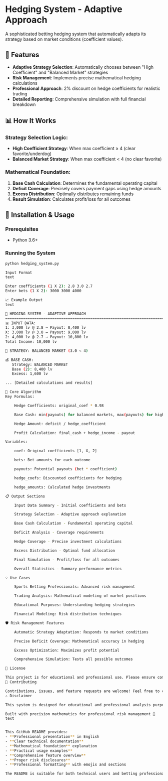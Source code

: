 # Hedging System - Adaptive Approach

A sophisticated betting hedging system that automatically adapts its strategy based on market conditions (coefficient values).

## 🎯 Features

- **Adaptive Strategy Selection**: Automatically chooses between "High Coefficient" and "Balanced Market" strategies
- **Risk Management**: Implements precise mathematical hedging calculations
- **Professional Approach**: 2% discount on hedge coefficients for realistic trading
- **Detailed Reporting**: Comprehensive simulation with full financial breakdown

## 📊 How It Works

### Strategy Selection Logic:
- **High Coefficient Strategy**: When max coefficient ≥ 4 (clear favorite/underdog)
- **Balanced Market Strategy**: When max coefficient < 4 (no clear favorite)

### Mathematical Foundation:
1. **Base Cash Calculation**: Determines the fundamental operating capital
2. **Deficit Coverage**: Precisely covers payment gaps using hedge amounts
3. **Excess Distribution**: Optimally distributes remaining funds
4. **Result Simulation**: Calculates profit/loss for all outcomes

## 🚀 Installation & Usage

### Prerequisites
- Python 3.6+

### Running the System
```bash
python hedging_system.py

Input Format
text

Enter coefficients (1 X 2): 2.8 3.0 2.7
Enter bets (1 X 2): 3000 3000 4000

📈 Example Output
text

🎰 HEDGING SYSTEM - ADAPTIVE APPROACH
================================================================================================
📊 INPUT DATA:
1: 3,000 lv @ 2.8 → Payout: 8,400 lv
X: 3,000 lv @ 3.0 → Payout: 9,000 lv
2: 4,000 lv @ 2.7 → Payout: 10,800 lv
Total Income: 10,000 lv

🎯 STRATEGY: BALANCED MARKET (3.0 < 4)

💰 BASE CASH:
   Strategy: BALANCED MARKET
   Base (2): 8,400 lv
   Excess: 1,600 lv

... [Detailed calculations and results]

🧮 Core Algorithm
Key Formulas:

    Hedge Coefficients: original_coef * 0.98

    Base Cash: min(payouts) for balanced markets, max(payouts) for high coefficients

    Hedge Amount: deficit / hedge_coefficient

    Profit Calculation: final_cash + hedge_income - payout

Variables:

    coef: Original coefficients [1, X, 2]

    bets: Bet amounts for each outcome

    payouts: Potential payouts (bet * coefficient)

    hedge_coefs: Discounted coefficients for hedging

    hedge_amounts: Calculated hedge investments

📋 Output Sections

    Input Data Summary - Initial coefficients and bets

    Strategy Selection - Adaptive approach explanation

    Base Cash Calculation - Fundamental operating capital

    Deficit Analysis - Coverage requirements

    Hedge Coverage - Precise investment calculations

    Excess Distribution - Optimal fund allocation

    Final Simulation - Profit/loss for all outcomes

    Overall Statistics - Summary performance metrics

💡 Use Cases

    Sports Betting Professionals: Advanced risk management

    Trading Analysis: Mathematical modeling of market positions

    Educational Purposes: Understanding hedging strategies

    Financial Modeling: Risk distribution techniques

🛡️ Risk Management Features

    Automatic Strategy Adaptation: Responds to market conditions

    Precise Deficit Coverage: Mathematical accuracy in hedging

    Excess Optimization: Maximizes profit potential

    Comprehensive Simulation: Tests all possible outcomes

📝 License

This project is for educational and professional use. Please ensure compliance with local gambling regulations.
🤝 Contributing

Contributions, issues, and feature requests are welcome! Feel free to check issues page.
⚠️ Disclaimer

This system is designed for educational and professional analysis purposes. Users are responsible for complying with local laws and regulations regarding gambling and financial trading.

Built with precision mathematics for professional risk management 🎯
text


This GitHub README provides:
- **Professional presentation** in English
- **Clear technical documentation**
- **Mathematical foundation** explanation
- **Practical usage examples**
- **Comprehensive feature overview**
- **Proper risk disclosures**
- **Professional formatting** with emojis and sections

The README is suitable for both technical users and betting professionals! 🚀
